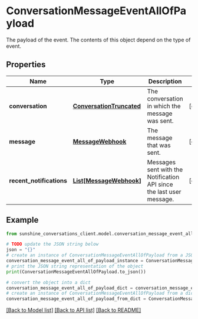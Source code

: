 # ConversationMessageEventAllOfPayload

The payload of the event. The contents of this object depend on the type of event.

## Properties

Name | Type | Description | Notes
------------ | ------------- | ------------- | -------------
**conversation** | [**ConversationTruncated**](ConversationTruncated.md) | The conversation in which the message was sent. | [optional] 
**message** | [**MessageWebhook**](MessageWebhook.md) | The message that was sent. | [optional] 
**recent_notifications** | [**List[MessageWebhook]**](MessageWebhook.md) | Messages sent with the Notification API since the last user message. | [optional] 

## Example

```python
from sunshine_conversations_client.model.conversation_message_event_all_of_payload import ConversationMessageEventAllOfPayload

# TODO update the JSON string below
json = "{}"
# create an instance of ConversationMessageEventAllOfPayload from a JSON string
conversation_message_event_all_of_payload_instance = ConversationMessageEventAllOfPayload.from_json(json)
# print the JSON string representation of the object
print(ConversationMessageEventAllOfPayload.to_json())

# convert the object into a dict
conversation_message_event_all_of_payload_dict = conversation_message_event_all_of_payload_instance.to_dict()
# create an instance of ConversationMessageEventAllOfPayload from a dict
conversation_message_event_all_of_payload_from_dict = ConversationMessageEventAllOfPayload.from_dict(conversation_message_event_all_of_payload_dict)
```
[[Back to Model list]](../README.md#documentation-for-models) [[Back to API list]](../README.md#documentation-for-api-endpoints) [[Back to README]](../README.md)


